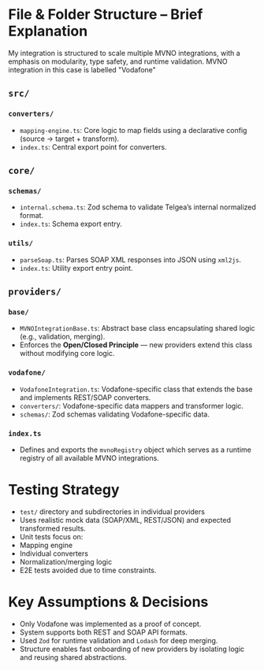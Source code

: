 
# File & Folder Structure – Brief Explanation

My integration is structured to scale multiple MVNO integrations, with a emphasis on modularity, type safety, and runtime validation.
MVNO integration in this case is labelled "Vodafone"

## `src/`

### `converters/`

-  `mapping-engine.ts`: Core logic to map fields using a declarative config (source → target + transform).
-  `index.ts`: Central export point for converters.

## `core/`

### `schemas/`

-  `internal.schema.ts`: Zod schema to validate Telgea’s internal normalized format.
-  `index.ts`: Schema export entry.

### `utils/`

-  `parseSoap.ts`: Parses SOAP XML responses into JSON using `xml2js`.
-  `index.ts`: Utility export entry point. 

## `providers/`

### `base/`
-  `MVNOIntegrationBase.ts`: Abstract base class encapsulating shared logic (e.g., validation, merging).
- Enforces the **Open/Closed Principle** — new providers extend this class without modifying core logic.

### `vodafone/`

-  `VodafoneIntegration.ts`: Vodafone-specific class that extends the base and implements REST/SOAP converters.
-  `converters/`: Vodafone-specific data mappers and transformer logic.
-  `schemas/`: Zod schemas validating Vodafone-specific data.

### `index.ts`

- Defines and exports the `mvnoRegistry` object which serves as a runtime registry of all available MVNO integrations.

# Testing Strategy

- `test/` directory and subdirectories in individual providers
- Uses realistic mock data (SOAP/XML, REST/JSON) and expected transformed results.
- Unit tests focus on:
- Mapping engine
- Individual converters
- Normalization/merging logic
- E2E tests avoided due to time constraints.

# Key Assumptions & Decisions

- Only Vodafone was implemented as a proof of concept.
- System supports both REST and SOAP API formats.
- Used `Zod` for runtime validation and `Lodash` for deep merging.
- Structure enables fast onboarding of new providers by isolating logic and reusing shared abstractions.
